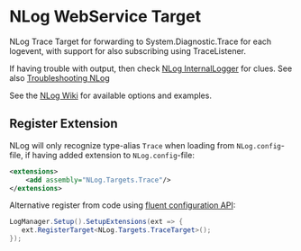 # NLog WebService Target

NLog Trace Target for forwarding to System.Diagnostic.Trace for each logevent, with support for also subscribing using TraceListener.

If having trouble with output, then check [NLog InternalLogger](https://github.com/NLog/NLog/wiki/Internal-Logging) for clues. See also [Troubleshooting NLog](https://github.com/NLog/NLog/wiki/Logging-Troubleshooting)

See the [NLog Wiki](https://github.com/NLog/NLog/wiki/Trace-target) for available options and examples.

## Register Extension

NLog will only recognize type-alias `Trace` when loading from `NLog.config`-file, if having added extension to `NLog.config`-file:

```xml
<extensions>
    <add assembly="NLog.Targets.Trace"/>
</extensions>
```

Alternative register from code using [fluent configuration API](https://github.com/NLog/NLog/wiki/Fluent-Configuration-API):

```csharp
LogManager.Setup().SetupExtensions(ext => {
   ext.RegisterTarget<NLog.Targets.TraceTarget>();
});
```
